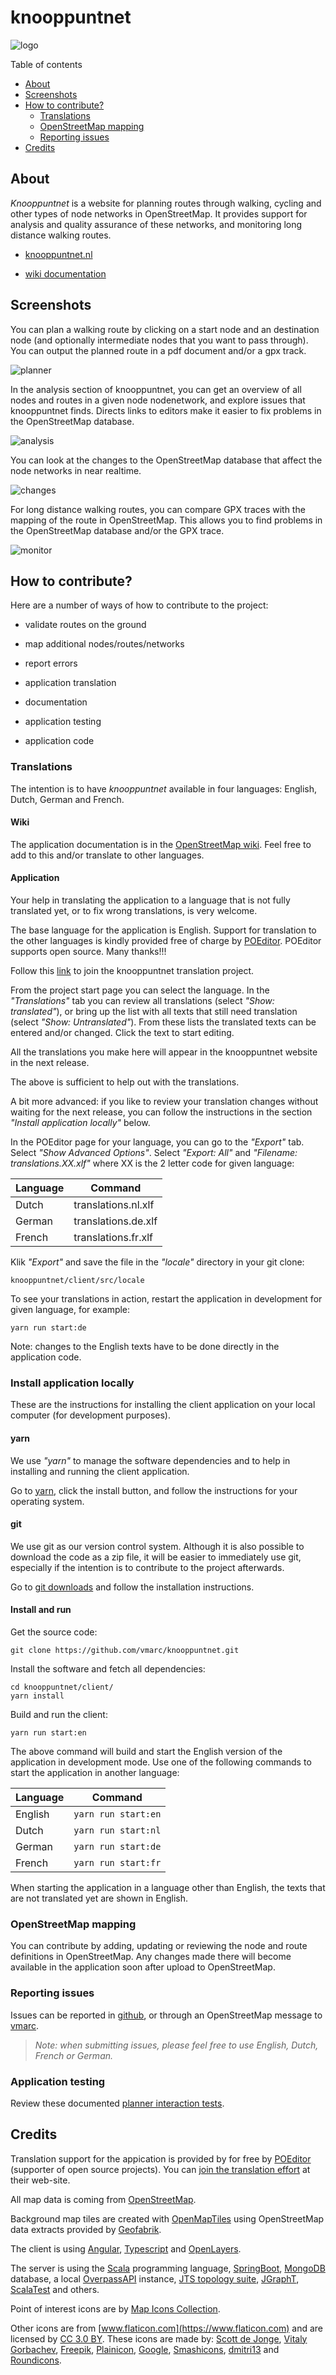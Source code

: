 # knooppuntnet

![logo](client/src/assets/icons/icon-72x72.png)

Table of contents

- [About](#about)
- [Screenshots](#screenshots)
- [How to contribute?](#contribute)
  - [Translations](#translations)
  - [OpenStreetMap mapping](#mapping)
  - [Reporting issues](#issues)
- [Credits](#credits)

## About

<a name="about"></a>

_Knooppuntnet_ is a website for planning routes through walking,
cycling and other types of node networks in OpenStreetMap. It provides support for
analysis and quality assurance of these networks, and monitoring long distance walking routes.

- [knooppuntnet.nl](https://knooppuntnet.nl)

- [wiki documentation](https://wiki.openstreetmap.org/wiki/Knooppuntnet)

## Screenshots

<a name="screenshots"></a>

You can plan a walking route by clicking on a start node and an destination node 
(and optionally intermediate nodes that you want to pass through). You can output
the planned route in a pdf document and/or a gpx track.

![planner](docs/readme-planner.png)

In the analysis section of knooppuntnet, you can get an overview of all nodes and routes
in a given node nodenetwork, and explore issues that knooppuntnet finds. Directs links to
editors make it easier to fix problems in the OpenStreetMap database.

![analysis](docs/readme-analysis.png)

You can look at the changes to the OpenStreetMap database that affect the node networks in near realtime.

![changes](docs/readme-changes.png)

For long distance walking routes, you can compare GPX traces with the mapping of the
route in OpenStreetMap.  This allows you to find problems in the OpenStreetMap database
and/or the GPX trace.

![monitor](docs/readme-monitor.png)

## How to contribute?

<a name="contribute"></a>

Here are a number of ways of how to contribute to the project:

- validate routes on the ground

- map additional nodes/routes/networks

- report errors

- application translation

- documentation

- application testing

- application code

### Translations

<a name="translations"></a>

The intention is to have _knooppuntnet_ available in four languages: English, Dutch, German and French.

#### Wiki

The application documentation is in the [OpenStreetMap wiki](https://wiki.openstreetmap.org/wiki/Knooppuntnet). Feel
free
to add to this and/or translate to other languages.

#### Application

Your help in translating the application to a language that is not fully translated yet, or
to fix wrong translations, is very welcome.

The base language for the application is English. Support for translation to the other languages
is kindly provided free of charge by [POEditor](https://poeditor.com). POEditor supports
open source. Many thanks!!!

Follow this [link](https://poeditor.com/join/project/Bfvs2fvcYI) to join the knooppuntnet translation project.

From the project start page you can select the language. In the _"Translations"_ tab you can review all translations
(select _"Show: translated"_), or bring up the list with all texts that still need translation (select _"Show:
Untranslated"_).
From these lists the translated texts can be entered and/or changed. Click the text to start editing.

All the translations you make here will appear in the knooppuntnet website in the next release.

The above is sufficient to help out with the translations.

A bit more advanced: if you like to review your translation changes without waiting for the next release,
you can follow the instructions in the section _"Install application locally"_ below.

In the POEditor page for your language, you can go to the _"Export"_ tab. Select _"Show Advanced Options"_.
Select _"Export: All"_ and _"Filename: translations.XX.xlf"_ where XX is the 2 letter code for given language:

| Language | Command             
|----------|---------------------
| Dutch    | translations.nl.xlf 
| German   | translations.de.xlf 
| French   | translations.fr.xlf 

Klik _"Export"_ and save the file in the _"locale"_ directory in your git clone:

	knooppuntnet/client/src/locale

To see your translations in action, restart the application in development for given
language, for example:

	yarn run start:de

Note: changes to the English texts have to be done directly in the application code.

### Install application locally

These are the instructions for installing the client application on your local computer (for development purposes).

#### yarn

We use _"yarn"_ to manage the software dependencies and to help in installing
and running the client application.

Go to [yarn](https://yarnpkg.com), click the install button, and follow the
instructions for your operating system.

#### git

We use git as our version control system. Although it is also possible to download
the code as a zip file, it will be easier to immediately use git, especially if the
intention is to contribute to the project afterwards.

Go to [git downloads](https://git-scm.com/downloads) and follow the installation instructions.

#### Install and run

Get the source code:

	git clone https://github.com/vmarc/knooppuntnet.git

Install the software and fetch all dependencies:

	cd knooppuntnet/client/
	yarn install

Build and run the client:

	yarn run start:en

The above command will build and start the English version of the application in development mode.
Use one of the following commands to start the application in another language:

| Language | Command             
|----------|---------------------
| English  | `yarn run start:en` 
| Dutch    | `yarn run start:nl` 
| German   | `yarn run start:de` 
| French   | `yarn run start:fr` 

When starting the application in a language other than English, the texts that are not translated yet are shown in
English.

### OpenStreetMap mapping

<a name="mapping"></a>

You can contribute by adding, updating or reviewing the node and route definitions
in OpenStreetMap. Any changes made there will become available in the application soon
after upload to OpenStreetMap.

### Reporting issues

<a name="issues"></a>

Issues can be reported in [github](https://github.com/vmarc/knooppuntnet/issues), or through
an OpenStreetMap message to [vmarc](https://www.openstreetmap.org/message/new/vmarc).

> _Note: when submitting issues, please feel free to use English, Dutch, French or German._

### Application testing

<a name="testing"></a>

Review these
documented [planner interaction tests](https://github.com/vmarc/knooppuntnet/blob/develop/docs/planner-interactions.md).

## Credits

<a name="credits"></a>

Translation support for the appication is provided by for free by
[POEditor](https://poeditor.com/) (supporter of open source projects).
You can [join the translation effort](https://poeditor.com/join/project/Bfvs2fvcYI)
at their web-site.

All map data is coming from [OpenStreetMap](http://www.openstreetmap.org).

Background map tiles are created with [OpenMapTiles](https://openmaptiles.org) using OpenStreetMap data extracts
provided by [Geofabrik](https://www.geofabrik.de/).

The client is using [Angular](https://angular.io/), [Typescript](https://www.typescriptlang.org/)
and [OpenLayers](https://openlayers.org/).

The server is using the [Scala](https://www.scala-lang.org/) programming language,
[SpringBoot](https://spring.io/projects/spring-boot),
[MongoDB](https://www.mongodb.com/) database,
a local [OverpassAPI](http://overpass-api.de/) instance,
[JTS topology suite](https://locationtech.github.io/jts/),
[JGraphT](https://jgrapht.org/),
[ScalaTest](https://www.scalatest.org/)
and others.

Point of interest icons are by [Map Icons Collection](https://mapicons.mapsmarker.com).

Other icons are from [www.flaticon.com](https://www.flaticon.com) and are licensed by
[CC 3.0 BY](http://creativecommons.org/licenses/by/3.0/).
These icons are made by:
[Scott de Jonge](https://www.flaticon.com/authors/scott-de-jonge),
[Vitaly Gorbachev](https://www.flaticon.com/authors/vitaly-gorbachev),
[Freepik](https://www.freepik.com/),
[Plainicon](https://www.flaticon.com/authors/plainicon),
[Google](https://www.flaticon.com/authors/google),
[Smashicons](https://www.flaticon.com/authors/smashicons),
[dmitri13](https://www.flaticon.com/authors/dmitri13) and
[Roundicons](https://www.flaticon.com/authors/roundicons).
